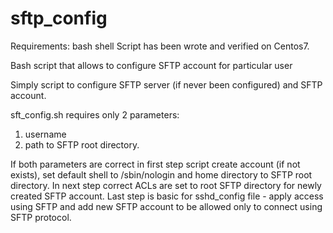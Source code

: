 # sftp_config
Requirements: bash shell
Script has been wrote and verified on Centos7.

Bash script that allows to configure SFTP account for particular user

Simply script to configure SFTP server (if never been configured) and SFTP account.

sft_config.sh requires only 2 parameters:
1. username
2. path to SFTP root directory.

If both parameters are correct in first step script create account (if not exists), set default shell to /sbin/nologin and home directory to SFTP root directory.
In next step correct ACLs are set to root SFTP directory for newly created SFTP account.
Last step is basic for sshd_config file - apply access using SFTP and add new SFTP account to be allowed only to connect using SFTP protocol.
